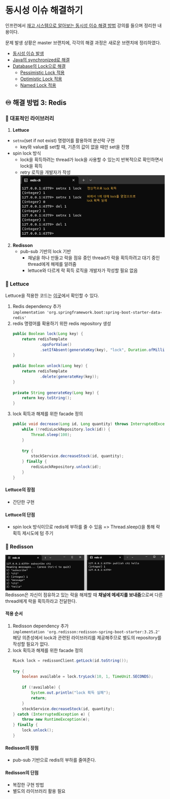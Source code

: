 # 동시성 이슈 해결하기

인프런에서 [재고 시스템으로 알아보는 동시성 이슈 해결 방법](https://www.inflearn.com/course/%EB%8F%99%EC%8B%9C%EC%84%B1%EC%9D%B4%EC%8A%88-%EC%9E%AC%EA%B3%A0%EC%8B%9C%EC%8A%A4%ED%85%9C/dashboard) 강의를 들으며 정리한 내용이다. <br/>

문제 발생 상황은 master 브랜치에, 각각의 해결 과정은 새로운 브랜치에 정리하였다.
- [동시성 이슈 발생](https://github.com/develop-hani/Stock_concurrency_issue/tree/master)
- [Java의 synchronized로 해결](https://github.com/develop-hani/Stock_concurrency_issue/tree/synchronized)
- [Database의 Lock으로 해결](https://github.com/develop-hani/Stock_concurrency_issue/tree/database)
  - [Pessimistic Lock 적용](https://github.com/develop-hani/Stock_concurrency_issue/tree/8da6ce7917b0d3d160c7ceb972382061a2cd87ca)
  - [Optimistic Lock 적용](https://github.com/develop-hani/Stock_concurrency_issue/tree/02032b206d009104a6646ee3332be401a82cf25a)
  - [Named Lock 적용](https://github.com/develop-hani/Stock_concurrency_issue/tree/20ddb2299a027f10b6a547aa193e8355ee62ef01)

## ♾️ 해결 방법 3: Redis
### 🎤 대표적인 라이브러리
1. **Lettuce**
  - `setnx`(set if not exist) 명령어를 활용하여 분산락 구현
    - key와 value를 set할 때, 기존의 값이 없을 때만 set을 진행
  - spin lock 방식
    - lock을 획득하려는 thread가 lock을 사용할 수 있는지 반복적으로 확인하면서 lock을 획득
    - retry 로직을 개발자가 작성
  ![setnx](./image/redis_setnx.jpg)

2. **Redisson**
   - pub-sub 기반의 lock 기반
     - 채널을 하나 만들고 락을 점유 중인 thread가 락을 획득하려고 대기 중인 thread에게 해제를 알려줌
     - lettuce와 다르게 락 획득 로직을 개발자가 작성할 필요 없음

### 🥬 Lettuce
Lettuce을 적용한 코드는 [이곳](https://github.com/develop-hani/Stock_concurrency_issue/tree/260cc09900b48b3bacdf60471615e971af6e46c2)에서 확인할 수 있다.
1. Redis dependency 추가 </br>
    `implementation 'org.springframework.boot:spring-boot-starter-data-redis'`
2. redis 명령어를 확용하기 위한 redis repository 생성
    ```java
    public Boolean lock(Long key) {
        return redisTemplate
                .opsForValue()
                .setIfAbsent(generateKey(key), "lock", Duration.ofMillis(3_000));
    }

    public Boolean unlock(Long key) {
        return redisTemplate
                .delete(generateKey(key));
    }

    private String generateKey(Long key) {
        return key.toString();
    }
    ```
3. lock 획득과 해제를 위한 facade 정의
    ```java
    public void decrease(Long id, Long quantity) throws InterruptedException {
        while (!redisLockRepository.lock(id)) {
            Thread.sleep(100);
        }

        try {
            stockService.decreaseStock(id, quantity);
        } finally {
            redisLockRepository.unlock(id);
        }
    }
    ```

#### Lettuce의 장점
- 간단한 구현

#### Lettuce의 단점
- spin lock 방식이므로 redis에 부하를 줄 수 있음
  => Thread.sleep()을 통해 락 획득 제시도에 텀 주기

### 🚀 Redisson
![channel](./image/redis_channel.jpg)
Redisson은 자신이 점유하고 있는 락을 해제할 때 **채널에 메세지를 보내줌**으로써 다른 thread에게 락을 획득하라고 전달한다.

#### 적용 순서
1. Redisson dependency 추가 </br>
   `implementation 'org.redisson:redisson-spring-boot-starter:3.25.2'` </br>
    해당 의존성에서 lock과 관련된 라이브러리를 제공해주므로 별도의 repository를 작성할 필요가 없다.
2. lock 획득과 해제를 위한 facade 정의
    ```java
    RLock lock = redissonClient.getLock(id.toString());

    try {
        boolean available = lock.tryLock(10, 1, TimeUnit.SECONDS);
   
        if (!available) {
            System.out.println("lock 획득 실패");
            return;
        }
        stockService.decreaseStock(id, quantity);
    } catch (InterruptedException e) {
        throw new RuntimeException(e);
    } finally {
        lock.unlock();
    }
 
    ```

#### Redisson의 장점
- pub-sub 기반으로 redis의 부하를 줄여준다.

#### Redisson의 단점
- 복잡한 구현 방법
- 별도의 라이브러리 활용 필요